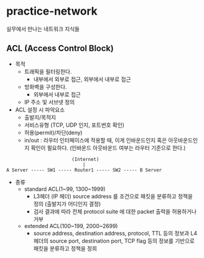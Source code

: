 # practice-network
실무에서 만나는 네트워크 지식들

## ACL (Access Control Block)
* 목적
  * 트래픽을 필터링한다.
    * 내부에서 외부로 접근, 외부에서 내부로 접근
  * 방화벽을 구성한다.
    * 외부에서 내부로 접근
  * IP 주소 및 서브넷 정의
* ACL 설정 시 파악요소
  * 출발지/목적지
  * 서비스유형 (TCP, UDP 인지, 포트번호 확인)
  * 허용(permit)/차단(deny)
  * in/out : 라우터 인터페이스에 적용할 때, 이게 인바운드인지 혹은 아웃바운드인지 확인이 필요하다. (인바운드 아웃바운드 여부는 라우터 기준으로 한다.)

```
                        (Internet)
                            |
A Server ----- SW1 ----- Router1 ----- SW2 ----- B Server
```
* 종류
  * standard ACL(1~99, 1300~1999)
    * L3헤더 (IP 헤더) source address 를 조건으로 패킷을 분류하고 정책을 정의 (출발지가 어디인지 결정)
    * 검사 결과에 따라 전체 protocol suite 에 대한 packet 출력을 허용하거나 거부
  * extended ACL(100~199, 2000~2699)
    * source address, destination address, protocol, TTL 등의 정보과 L4헤더의 source port, destination port, TCP flag 등의 정보를 기반으로 패킷을 분류하고 정책을 정희
